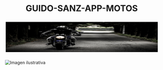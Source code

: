 <h1 align="center">
  <p align="center">GUIDO-SANZ-APP-MOTOS</p>
  <img src="https://github.com/guido-sanz/guido-sanz-parcial1/blob/main/img/triumph.jpg" width="500" height="100" alt="Moto">
</h1>

![Imagen ilustrativa]((https://github.com/guido-sanz/guido-sanz-parcial1/blob/main/img/triumph.jpg))

